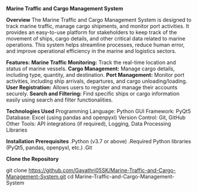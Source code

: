 **Marine Traffic and Cargo Management System**

**Overview**
The Marine Traffic and Cargo Management System is designed to track marine traffic, manage cargo shipments, and monitor port activities. It provides an easy-to-use platform for stakeholders to keep track of the movement of ships, cargo details, and other critical data related to marine operations.
This system helps streamline processes, reduce human error, and improve operational efficiency in the marine and logistics sectors.

**Features:**
**Marine Traffic Monitoring:** Track the real-time location and status of marine vessels.
**Cargo Management:** Manage cargo details, including type, quantity, and destination.
**Port Management:** Monitor port activities, including ship arrivals, departures, and cargo unloading/loading.
**User Registration:** Allows users to register and manage their accounts securely.
**Search and Filtering:** Find specific ships or cargo information easily using search and filter functionalities.

**Technologies Used**
Programming Language: Python
GUI Framework: PyQt5
Database: Excel (using pandas and openpyxl)
Version Control: Git, GitHub
Other Tools: API integrations (if required), Logging, Data Processing Libraries

**Installation**
**Prerequisites**
.Python (v3.7 or above)
.Required Python libraries (PyQt5, pandas, openpyxl, etc.)
.Git

**Clone the Repository**

git clone https://github.com/Gayathri05SK/Marine-Traffic-and-Cargo-Management-System.git
cd Marine-Traffic-and-Cargo-Management-System
